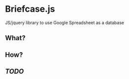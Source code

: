 Briefcase.js
===========

JS/jquery library to use Google Spreadsheet as a database

What?
--------



How?
--------


*TODO*
--------
